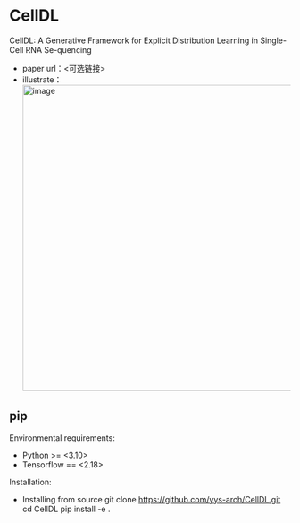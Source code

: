 # CellDL
CellDL: A Generative Framework for Explicit Distribution Learning in Single-Cell RNA Se-quencing


- paper url：<可选链接>
- illustrate：
  <img width="865" height="547" alt="image" src="https://github.com/user-attachments/assets/94f38a5e-8109-4110-812f-346cf6759b28" />

## pip
Environmental requirements:
- Python >= <3.10>
- Tensorflow == <2.18>

Installation:
- Installing from source
git clone https://github.com/yys-arch/CellDL.git
cd CellDL
pip install -e .
